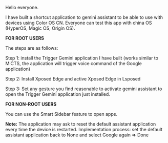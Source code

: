 Hello everyone.

I have built a shortcut application to gemini assistant to be able to use with devices using Color OS CN. Everyone can test this app with china OS (HyperOS, Magic OS, Origin OS).

**FOR ROOT USERS**

The steps are as follows:

Step 1: install the Trigger Gemini application I have built (works similar to MiCTS, the application will trigger voice command of the Google application)

Step 2: Install Xposed Edge and active Xposed Edge in Lsposed

Step 3: Set any gesture you find reasonable to activate gemini assistant to open the Trigger Gemini application just installed.


**FOR NON-ROOT USERS**

You can use the Smart Sidebar feature to open apps.

**Note:** 
The application may ask to reset the default assistant application every time the device is restarted. Implementation process: set the default assistant application back to None and select Google again => Done
